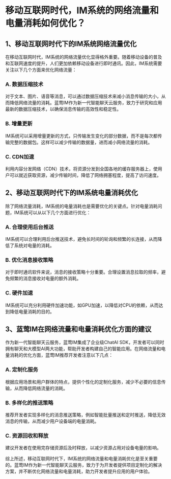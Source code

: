 # 移动互联网时代，IM系统的网络流量和电量消耗如何优化？

## 1、移动互联网时代下的IM系统网络流量优化

在移动互联网时代，IM系统的网络流量优化显得格外重要。随着移动设备的普及和互联网速度的提升，人们更加依赖移动设备进行即时通讯。因此，IM系统需要关注以下几个方面来优化网络流量：

### A. 数据压缩技术
对于文本、图片、语音等消息，可以通过数据压缩技术来减小消息传输的大小，从而降低网络流量的消耗。蓝莺IM作为新一代智能聊天云服务，致力于研究和应用最新的数据压缩技术，以确保消息传输的高效性和稳定性。

### B. 增量更新
IM系统可以采用增量更新的方式，只传输发生变化的部分数据，而不是每次都传输完整的数据包。这样可以减少传输的数据量，进而减小网络流量的消耗。

### C. CDN加速
利用内容分发网络（CDN）技术，将资源分发到全国各地的缓存服务器上，使用户可以就近获取资源，减少传输时间，降低了网络拥塞程度，提高了访问速度。

## 2、移动互联网时代下的IM系统电量消耗优化

除了网络流量消耗，IM系统的电量消耗也是需要优化的关键点。针对电量消耗问题，IM系统可以从以下几个方面进行优化：

### A. 合理使用后台推送
IM系统可以合理利用后台推送技术，避免长时间的轮询和频繁的长连接，从而降低了系统对电量的消耗。

### B. 优化消息接收策略
对于即时通讯软件来说，消息的接收策略十分重要。合理设置消息拉取的频率，避免频繁的消息接收对电量的额外消耗。

### C. 硬件加速
IM系统可以充分利用硬件加速功能，如GPU加速，以降低对CPU的依赖，从而达到降低电量消耗的目的。

## 3、蓝莺IM在网络流量和电量消耗优化方面的建议

作为新一代智能聊天云服务，蓝莺IM集成了企业级ChatAI SDK，开发者可以同时拥有聊天和大模型AI两大功能，帮助开发者构建自己的智能应用。在网络流量和电量消耗的优化方面，蓝莺IM推荐开发者注意以下几点：

### A. 定制化服务
根据应用场景和用户群体的特点，提供个性化的定制化服务，减少不必要的信息传输，从而降低网络流量的消耗。

### B. 多样化的推送策略
推荐开发者实现多样化的消息推送策略，例如智能批量推送和定时推送，降低无效消息的传输，从而减少用户设备端的电量消耗。

### C. 资源回收和释放
建议开发者在使用完存储资源后及时释放，以减少资源占用对设备电量的影响。

综上所述，移动互联网时代下，IM系统的网络流量和电量消耗优化是至关重要的。蓝莺IM作为新一代智能聊天云服务，致力于为开发者提供项目定制化的解决方案，并不断优化网络流量和电量消耗，助力开发者提升应用的用户体验。